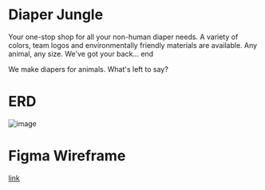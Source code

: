 # Diaper Jungle
Your one-stop shop for all your non-human diaper needs. A variety of colors, team logos and environmentally friendly materials are available. Any animal, any size. We've got your back... end

We make diapers for animals. What's left to say?

# ERD

![image](https://user-images.githubusercontent.com/67588177/115118082-31bf4a80-9f67-11eb-9700-547ebb0dca57.png)

# Figma Wireframe

[link](https://www.figma.com/file/fluGyuAuQAmiauV05nr6iT/Diaper-Jungle?node-id=0%3A1)
